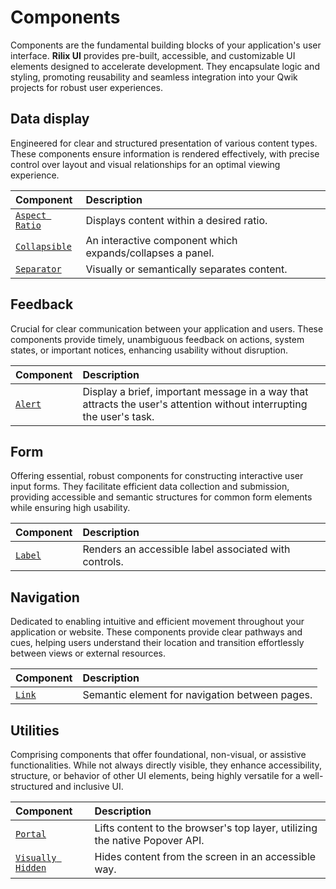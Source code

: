# Components

Components are the fundamental building blocks of your application's user interface. **Rilix UI** provides pre-built, accessible, and customizable UI elements designed to accelerate development. They encapsulate logic and styling, promoting reusability and seamless integration into your Qwik projects for robust user experiences.

## Data display

Engineered for clear and structured presentation of various content types. These components ensure information is rendered effectively, with precise control over layout and visual relationships for an optimal viewing experience.

| Component                                                                                      | Description                                               |
| :--------------------------------------------------------------------------------------------- | :-------------------------------------------------------- |
| [`Aspect Ratio`](https://github.com/ZAHON/rilix-ui/tree/main/core/src/components/aspect-ratio) | Displays content within a desired ratio.                  |
| [`Collapsible`](https://github.com/ZAHON/rilix-ui/tree/main/core/src/components/collapsible)   | An interactive component which expands/collapses a panel. |
| [`Separator`](https://github.com/ZAHON/rilix-ui/tree/main/core/src/components/separator)       | Visually or semantically separates content.               |

## Feedback

Crucial for clear communication between your application and users. These components provide timely, unambiguous feedback on actions, system states, or important notices, enhancing usability without disruption.

| Component                                                                        | Description                                                                                                          |
| :------------------------------------------------------------------------------- | :------------------------------------------------------------------------------------------------------------------- |
| [`Alert`](https://github.com/ZAHON/rilix-ui/tree/main/core/src/components/alert) | Display a brief, important message in a way that attracts the user's attention without interrupting the user's task. |

## Form

Offering essential, robust components for constructing interactive user input forms. They facilitate efficient data collection and submission, providing accessible and semantic structures for common form elements while ensuring high usability.

| Component                                                                        | Description                                           |
| :------------------------------------------------------------------------------- | :---------------------------------------------------- |
| [`Label`](https://github.com/ZAHON/rilix-ui/tree/main/core/src/components/label) | Renders an accessible label associated with controls. |

## Navigation

Dedicated to enabling intuitive and efficient movement throughout your application or website. These components provide clear pathways and cues, helping users understand their location and transition effortlessly between views or external resources.

| Component                                                                      | Description                                    |
| :----------------------------------------------------------------------------- | :--------------------------------------------- |
| [`Link`](https://github.com/ZAHON/rilix-ui/tree/main/core/src/components/link) | Semantic element for navigation between pages. |

## Utilities

Comprising components that offer foundational, non-visual, or assistive functionalities. While not always directly visible, they enhance accessibility, structure, or behavior of other UI elements, being highly versatile for a well-structured and inclusive UI.

| Component                                                                                            | Description                                                                 |
| :--------------------------------------------------------------------------------------------------- | :-------------------------------------------------------------------------- |
| [`Portal`](https://github.com/ZAHON/rilix-ui/tree/main/core/src/components/portal)                   | Lifts content to the browser's top layer, utilizing the native Popover API. |
| [`Visually Hidden`](https://github.com/ZAHON/rilix-ui/tree/main/core/src/components/visually-hidden) | Hides content from the screen in an accessible way.                         |
